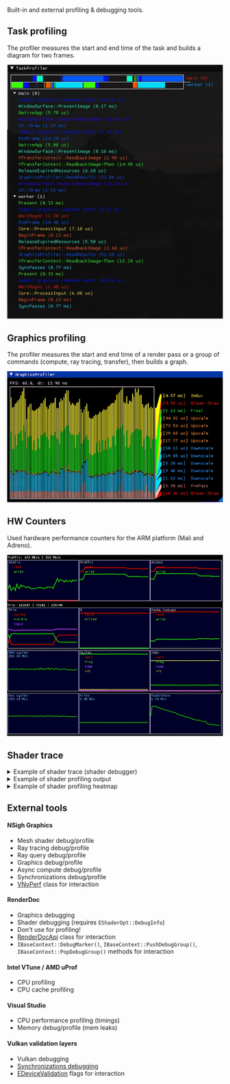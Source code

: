 Built-in and external profiling & debugging tools.

## Task profiling

The profiler measures the start and end time of the task and builds a diagram for two frames.

![](img/TaskProfiler.jpg)


## Graphics profiling

The profiler measures the start and end time of a render pass or a group of commands (compute, ray tracing, transfer), then builds a graph.

![](img/GraphicsProfiler.jpg)


## HW Counters

Used hardware performance counters for the ARM platform (Mali and Adreno).

![](img/ARM-HWCounters.jpg)


## Shader trace

<details>
<summary>Example of shader trace (shader debugger)</summary>

```cpp
//> gl_GlobalInvocationID: uint3 {8, 8, 0}
//> gl_LocalInvocationID: uint3 {0, 0, 0}
//> gl_WorkGroupID: uint3 {1, 1, 0}
no source

//> index: uint {136}
//  gl_GlobalInvocationID: uint3 {8, 8, 0}
11. index = gl_GlobalInvocationID.x + gl_GlobalInvocationID.y * gl_NumWorkGroups.x * gl_WorkGroupSize.x;

//> size: uint {256}
12. size = gl_NumWorkGroups.x * gl_NumWorkGroups.y * gl_WorkGroupSize.x * gl_WorkGroupSize.y;

//> value: float {0.506611}
//  index: uint {136}
//  size: uint {256}
13. value = sin( float(index) / size );

//> imageStore(): void
//  gl_GlobalInvocationID: uint3 {8, 8, 0}
//  value: float {0.506611}
14.     imageStore( un_OutImage, ivec2(gl_GlobalInvocationID.xy), vec4(value) );
```
The `//>` symbol marks the modified variable or function result.
</details>

<details>
<summary>Example of shader profiling output</summary>

```cpp
//> gl_GlobalInvocationID: uint3 {512, 512, 0}
//> gl_LocalInvocationID: uint3 {0, 0, 0}
//> gl_WorkGroupID: uint3 {64, 64, 0}
no source

// subgroup total: 100.00%,  avr: 100.00%,  (95108.00)
// device   total: 100.00%,  avr: 100.00%,  (2452.00)
// invocations:    1
106. void main ()

// subgroup total: 89.57%,  avr: 89.57%,  (85192.00)
// device   total: 89.56%,  avr: 89.56%,  (2196.00)
// invocations:    1
29. float FBM (in float3 coord)

// subgroup total: 84.67%,  avr: 12.10%,  (11504.57)
// device   total: 84.18%,  avr: 12.03%,  (294.86)
// invocations:    7
56. float GradientNoise (const float3 pos)

// subgroup total: 45.15%,  avr: 0.81%,  (766.86)
// device   total: 44.54%,  avr: 0.80%,  (19.50)
// invocations:    56
72. float3 DHash33 (const float3 p)
```
</details>

<details>
<summary>Example of shader profiling heatmap</summary>

![](img/ShaderProfilerHeatmap.jpg)

</details>


## External tools

#### NSigh Graphics

 * Mesh shader debug/profile
 * Ray tracing debug/profile
 * Ray query debug/profile
 * Graphics debug/profile
 * Async compute debug/profile
 * Synchronizations debug/profile
 * [VNvPerf](https://github.com/azhirnov/as-en/blob/dev/AE/engine/src/graphics/Vulkan/Utils/VNvPerf.h) class  for interaction

#### RenderDoc

 * Graphics debugging
 * Shader debugging (requires `EShaderOpt::DebugInfo`)
 * Don't use for profiling!
 * [RenderDocApi](https://github.com/azhirnov/as-en/blob/dev/AE/engine/src/graphics/Vulkan/Utils/RenderDocApi.h) class for interaction
 * `IBaseContext::DebugMarker()`, `IBaseContext::PushDebugGroup()`, `IBaseContext::PopDebugGroup()` methods for interaction

#### Intel VTune / AMD uProf

 * CPU profiling
 * CPU cache profiling

#### Visual Studio

 * CPU performance profiling (timings)
 * Memory debug/profile (mem leaks)

#### Vulkan validation layers

 * Vulkan debugging
 * [Synchronizations debugging](https://www.lunarg.com/wp-content/uploads/2020/09/Final_LunarG_Guide_to_Vulkan-Synchronization_Validation_08_20.pdf)
 * [EDeviceValidation](https://github.com/azhirnov/as-en/blob/dev/AE/engine/src/graphics/Public/GraphicsCreateInfo.h#L17) flags for interaction

